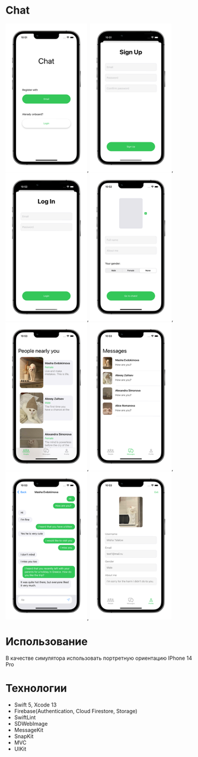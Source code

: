 # Chat

<img src="https://github.com/RomanovaAlice/Chat/blob/main/Screenshots/1.png" width="220" height="400"/>,
<img src="https://github.com/RomanovaAlice/Chat/blob/main/Screenshots/2.png" width="220" height="400"/>,
<img src="https://github.com/RomanovaAlice/Chat/blob/main/Screenshots/3.png" width="220" height="400"/>,
<img src="https://github.com/RomanovaAlice/Chat/blob/main/Screenshots/4.png" width="220" height="400"/>,
<img src="https://github.com/RomanovaAlice/Chat/blob/main/Screenshots/5.png" width="220" height="400"/>,
<img src="https://github.com/RomanovaAlice/Chat/blob/main/Screenshots/6.png" width="220" height="400"/>,
<img src="https://github.com/RomanovaAlice/Chat/blob/main/Screenshots/7.png" width="220" height="400"/>,
<img src="https://github.com/RomanovaAlice/Chat/blob/main/Screenshots/8.png" width="220" height="400"/>

# Использование
В качестве симулятора использовать портретную ориентацию IPhone 14 Pro

# Технологии

- Swift 5, Xcode 13
- Firebase(Authentication, Cloud Firestore, Storage)
- SwiftLint 
- SDWebImage
- MessageKit
- SnapKit
- MVC
- UIKit
